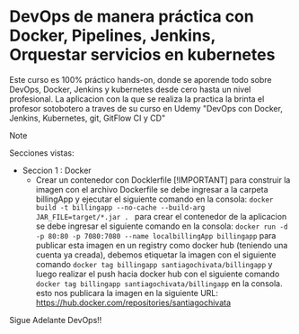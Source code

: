 # DevOps de manera práctica con Docker, Pipelines, Jenkins, Orquestar servicios en kubernetes

Este curso es 100% práctico hands-on, donde se aporende todo sobre DevOps, Docker, Jenkins y kubernetes desde cero hasta un nivel profesional.
La aplicacion con la que se realiza la practica la brinta el profesor sotobotero a traves de su curso en Udemy "DevOps con Docker, Jenkins, Kubernetes, git, GitFlow CI y CD"


> [!NOTE]
> Secciones vistas:
> - Seccion 1 : Docker
>   * Crear un contenedor con Docklerfile
> [!IMPORTANT]
> para construir la imagen con el archivo Dockerfile se debe ingresar a la carpeta billingApp y ejecutar el siguiente comando  en la consola: ```docker build -t billingapp --no-cache --build-arg JAR_FILE=target/*.jar . ```
> para crear el contenedor de la aplicacion se debe ingresar el siguiente comando en la consola: ``` docker run -d -p 80:80 -p 7080:7080 --name localbillingApp billingapp ```
> para publicar esta imagen en un registry como docker hub (teniendo una cuenta ya creada), debemos etiquetar la imagen con el siguiente comando ```docker tag billingapp santiagochivata/billingapp``` y luego realizar el push hacia docker hub con el siguiente comando ```docker tag billingapp santiagochivata/billingapp``` en la consola.
esto nos publicara la imagen en la siguiente URL: https://hub.docker.com/repositories/santiagochivata 


Sigue Adelante DevOps!!